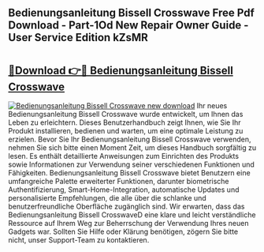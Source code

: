 ## Bedienungsanleitung Bissell Crosswave Free Pdf Download - Part-1Od New Repair Owner Guide - User Service Edition kZsMR

# <h2><a href="http://df62i9.blite.top/?on=Bedienungsanleitung+Bissell+Crosswave">🔗Download 👉🔴 Bedienungsanleitung Bissell Crosswave</a></h2>

[![Bedienungsanleitung Bissell Crosswave new download](https://i.imgur.com/lujVjoI.png)](http://df62i9.blite.top/?on=Bedienungsanleitung+Bissell+Crosswave)
Ihr neues Bedienungsanleitung Bissell Crosswave wurde entwickelt, um Ihnen das Leben zu erleichtern. Dieses Benutzerhandbuch zeigt Ihnen, wie Sie Ihr Produkt installieren, bedienen und warten, um eine optimale Leistung zu erzielen. Bevor Sie Ihr Bedienungsanleitung Bissell Crosswave verwenden, nehmen Sie sich bitte einen Moment Zeit, um dieses Handbuch sorgfältig zu lesen. Es enthält detaillierte Anweisungen zum Einrichten des Produkts sowie Informationen zur Verwendung seiner verschiedenen Funktionen und Fähigkeiten. Bedienungsanleitung Bissell Crosswave bietet Benutzern eine umfangreiche Palette erweiterter Funktionen, darunter biometrische Authentifizierung, Smart-Home-Integration, automatische Updates und personalisierte Empfehlungen, die alle über die schlanke und benutzerfreundliche Oberfläche zugänglich sind. Wir erwarten, dass das Bedienungsanleitung Bissell CrosswaveD eine klare und leicht verständliche Ressource auf Ihrem Weg zur Beherrschung der Verwendung Ihres neuen Gadgets war. Sollten Sie Hilfe oder Klärung benötigen, zögern Sie bitte nicht, unser Support-Team zu kontaktieren.
